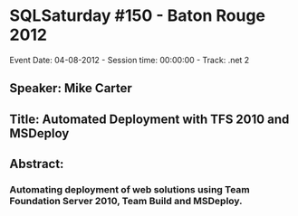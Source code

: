 # SQLSaturday #150 - Baton Rouge 2012
Event Date: 04-08-2012 - Session time: 00:00:00 - Track: .net 2
## Speaker: Mike Carter
## Title: Automated Deployment with TFS 2010 and MSDeploy
## Abstract:
### Automating deployment of web solutions using Team Foundation Server 2010, Team Build and MSDeploy.
